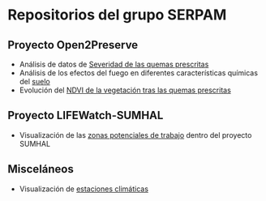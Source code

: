 
<!--

**Here are some ideas to get you started:**

🙋‍♀️ A short introduction - what is your organization all about?
🌈 Contribution guidelines - how can the community get involved?
👩‍💻 Useful resources - where can the community find your docs? Is there anything else the community should know?
🍿 Fun facts - what does your team eat for breakfast?
🧙 Remember, you can do mighty things with the power of [Markdown](https://guides.github.com/features/mastering-markdown/)
-->

# Repositorios del grupo SERPAM

## Proyecto Open2Preserve

- Análisis de datos de [Severidad de las quemas prescritas](https://serpam.github.io/fire_alcontar/)
- Análisis de los efectos del fuego en diferentes características químicas del [suelo](https://serpam.github.io/soil_alcontar/)
- Evolución del [NDVI de la vegetación tras las quemas prescritas](https://serpam.github.io/ndvi_alcontar/) 

## Proyecto LIFEWatch-SUMHAL

- Visualización de las [zonas potenciales de trabajo](https://serpam.github.io/sumhal_areas/) dentro del proyecto SUMHAL

## Misceláneos

- Visualización de [estaciones climáticas](https://serpam.github.io/estaciones_clima)

